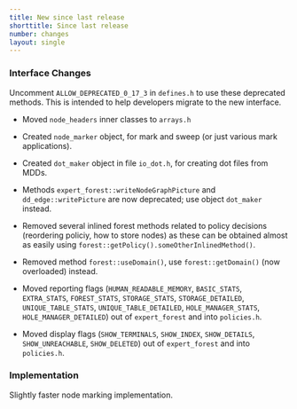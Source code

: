 ```yaml
---
title: New since last release
shorttitle: Since last release
number: changes
layout: single
---
```


### Interface Changes

Uncomment ```ALLOW_DEPRECATED_0_17_3``` in ```defines.h```
to use these deprecated methods.
This is intended to help developers migrate to the new interface.

* Moved ```node_headers``` inner classes to ```arrays.h```

* Created ```node_marker``` object, for mark and sweep
    (or just various mark applications).

* Created ```dot_maker``` object in file ```io_dot.h```,
    for creating dot files from MDDs.

* Methods ```expert_forest::writeNodeGraphPicture```
    and ```dd_edge::writePicture```
    are now deprecated; use object ```dot_maker``` instead.

* Removed several inlined forest methods related to policy decisions
    (reordering policiy, how to store nodes) as these can be obtained
    almost as easily using ```forest::getPolicy().someOtherInlinedMethod()```.

* Removed method ```forest::useDomain()```, use ```forest::getDomain()```
    (now overloaded) instead.

* Moved reporting flags (```HUMAN_READABLE_MEMORY```, ```BASIC_STATS```,
    ```EXTRA_STATS```, ```FOREST_STATS```, ```STORAGE_STATS```,
    ```STORAGE_DETAILED```, ```UNIQUE_TABLE_STATS```,
    ```UNIQUE_TABLE_DETAILED```, ```HOLE_MANAGER_STATS```,
    ```HOLE_MANAGER_DETAILED```)
    out of ```expert_forest``` and into ```policies.h```.

* Moved display flags (```SHOW_TERMINALS```, ```SHOW_INDEX```,
    ```SHOW_DETAILS```, ```SHOW_UNREACHABLE```, ```SHOW_DELETED```)
    out of ```expert_forest``` and into ```policies.h```.

### Implementation

Slightly faster node marking implementation.

